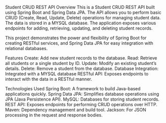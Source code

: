 
Student CRUD REST API
Overview
This is a Student CRUD REST API built using Spring Boot and Spring Data JPA. The API allows you to perform basic CRUD (Create, Read, Update, Delete) operations for managing student data. The data is stored in a MYSQL database. The application exposes various endpoints for adding, retrieving, updating, and deleting student records.

This project demonstrates the power and flexibility of Spring Boot for creating RESTful services, and Spring Data JPA for easy integration with relational databases.

Features
Create: Add new student records to the database.
Read: Retrieve all students or a single student by ID.
Update: Modify an existing student’s details.
Delete: Remove a student from the database.
Database Integration: Integrated with a MYSQL database
RESTful API: Exposes endpoints to interact with the data in a RESTful manner.

Technologies Used
Spring Boot: A framework to build Java-based applications quickly.
Spring Data JPA: Simplifies database operations using JPA (Java Persistence API).
MySQL: Databases for storing student records.
REST API: Exposes endpoints for performing CRUD operations over HTTP.
Maven: Dependency management and build tool.
Jackson: For JSON processing in the request and response bodies.

